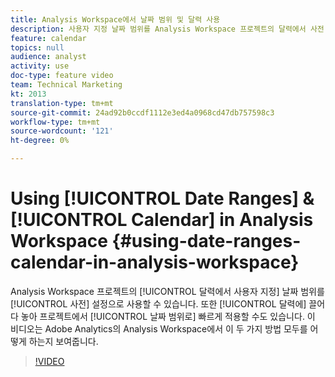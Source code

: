 ```yaml
---
title: Analysis Workspace에서 날짜 범위 및 달력 사용
description: 사용자 지정 날짜 범위를 Analysis Workspace 프로젝트의 달력에서 사전 설정으로 사용할 수 있습니다. 또한 이를 달력에 끌어다 놓아 프로젝트에서 날짜 범위로 빠르게 적용할 수도 있습니다. 이 비디오는 Adobe Analytics의 Analysis Workspace에서 이 두 가지 방법 모두를 어떻게 하는지 보여줍니다.
feature: calendar
topics: null
audience: analyst
activity: use
doc-type: feature video
team: Technical Marketing
kt: 2013
translation-type: tm+mt
source-git-commit: 24ad92b0ccdf1112e3ed4a0968cd47db757598c3
workflow-type: tm+mt
source-wordcount: '121'
ht-degree: 0%

---
```



# Using [!UICONTROL Date Ranges] &amp; [!UICONTROL Calendar] in Analysis Workspace {#using-date-ranges-calendar-in-analysis-workspace}

Analysis Workspace 프로젝트의 [!UICONTROL 달력에서 사용자 지정] 날짜 범위를 [!UICONTROL 사전] 설정으로 사용할 수 있습니다. 또한 [!UICONTROL 달력에] 끌어다 놓아 프로젝트에서 [!UICONTROL 날짜 범위로] 빠르게 적용할 수도 있습니다. 이 비디오는 Adobe Analytics의 Analysis Workspace에서 이 두 가지 방법 모두를 어떻게 하는지 보여줍니다.

>[!VIDEO](https://video.tv.adobe.com/v/23973/?quality=12)
